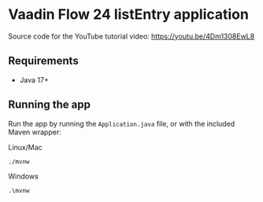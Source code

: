 # Vaadin Flow 24 listEntry application

Source code for the YouTube tutorial video: https://youtu.be/4Dm1308EwL8

## Requirements

- Java 17+

## Running the app

Run the app by running the `Application.java` file, or with the included Maven wrapper: 

Linux/Mac
```
./mvnw
```

Windows
```
.\mvnw
```